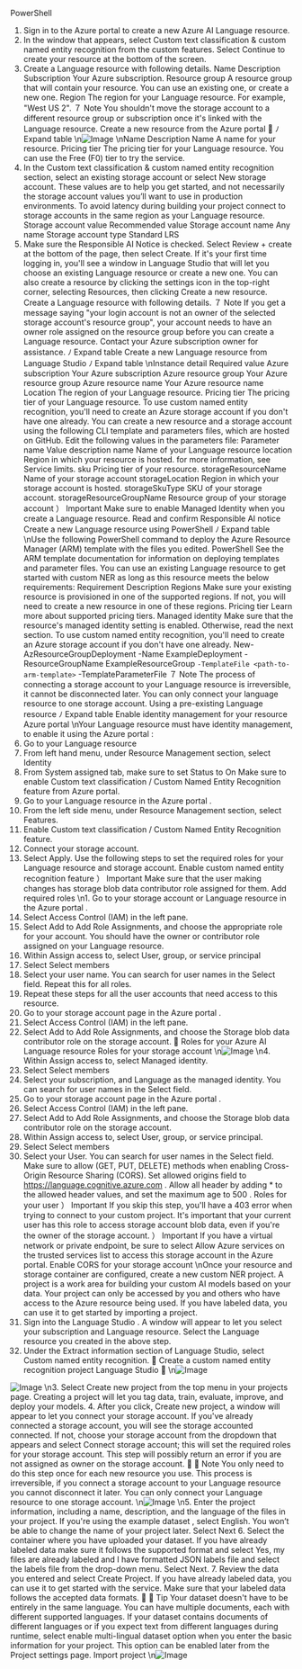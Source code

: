 PowerShell
1. Sign in to the Azure portal
 to create a new Azure AI Language resource.
2. In the window that appears, select Custom text classification & custom named entity
recognition from the custom features. Select Continue to create your resource at the
bottom of the screen.
3. Create a Language resource with following details.
Name
Description
Subscription
Your Azure subscription.
Resource
group
A resource group that will contain your resource. You can use an existing one, or
create a new one.
Region
The region for your Language resource. For example, "West US 2".
７ Note
You shouldn't move the storage account to a different resource group or subscription
once it's linked with the Language resource.
Create a new resource from the Azure portal

ﾉ
Expand table
\n![Image](images/page661_image1.png)
\nName
Description
Name
A name for your resource.
Pricing tier
The pricing tier for your Language resource. You can use the Free (F0) tier to try
the service.
4. In the Custom text classification & custom named entity recognition section, select an
existing storage account or select New storage account. These values are to help you get
started, and not necessarily the storage account values you’ll want to use in production
environments. To avoid latency during building your project connect to storage accounts
in the same region as your Language resource.
Storage account value
Recommended value
Storage account name
Any name
Storage account type
Standard LRS
5. Make sure the Responsible AI Notice is checked. Select Review + create at the bottom of
the page, then select Create.
If it's your first time logging in, you'll see a window in Language Studio
 that will let you
choose an existing Language resource or create a new one. You can also create a resource by
clicking the settings icon in the top-right corner, selecting Resources, then clicking Create a
new resource.
Create a Language resource with following details.
７ Note
If you get a message saying "your login account is not an owner of the selected
storage account's resource group", your account needs to have an owner role
assigned on the resource group before you can create a Language resource. Contact
your Azure subscription owner for assistance.
ﾉ
Expand table
Create a new Language resource from Language Studio
ﾉ
Expand table
\nInstance detail
Required value
Azure subscription
Your Azure subscription
Azure resource group
Your Azure resource group
Azure resource name
Your Azure resource name
Location
The region of your Language resource.
Pricing tier
The pricing tier of your Language resource.
To use custom named entity recognition, you'll need to create an Azure storage account if you
don't have one already.
You can create a new resource and a storage account using the following CLI template
 and
parameters
 files, which are hosted on GitHub.
Edit the following values in the parameters file:
Parameter name
Value description
name
Name of your Language resource
location
Region in which your resource is hosted. for more information, see Service
limits.
sku
Pricing tier of your resource.
storageResourceName
Name of your storage account
storageLocation
Region in which your storage account is hosted.
storageSkuType
SKU of your storage account.
storageResourceGroupName
Resource group of your storage account
） Important
Make sure to enable Managed Identity when you create a Language resource.
Read and confirm Responsible AI notice
Create a new Language resource using PowerShell
ﾉ
Expand table
\nUse the following PowerShell command to deploy the Azure Resource Manager (ARM)
template with the files you edited.
PowerShell
See the ARM template documentation for information on deploying templates and parameter
files.
You can use an existing Language resource to get started with custom NER as long as this
resource meets the below requirements:
Requirement
Description
Regions
Make sure your existing resource is provisioned in one of the supported regions. If not,
you will need to create a new resource in one of these regions.
Pricing tier
Learn more about supported pricing tiers.
Managed
identity
Make sure that the resource's managed identity setting is enabled. Otherwise, read the
next section.
To use custom named entity recognition, you'll need to create an Azure storage account if you
don't have one already.
New-AzResourceGroupDeployment -Name ExampleDeployment -ResourceGroupName 
ExampleResourceGroup `
  -TemplateFile <path-to-arm-template> `
  -TemplateParameterFile <path-to-parameters-file>
７ Note
The process of connecting a storage account to your Language resource is
irreversible, it cannot be disconnected later.
You can only connect your language resource to one storage account.
Using a pre-existing Language resource
ﾉ
Expand table
Enable identity management for your resource
Azure portal
\nYour Language resource must have identity management, to enable it using the Azure
portal
:
1. Go to your Language resource
2. From left hand menu, under Resource Management section, select Identity
3. From System assigned tab, make sure to set Status to On
Make sure to enable Custom text classification / Custom Named Entity Recognition feature
from Azure portal.
1. Go to your Language resource in the Azure portal
.
2. From the left side menu, under Resource Management section, select Features.
3. Enable Custom text classification / Custom Named Entity Recognition feature.
4. Connect your storage account.
5. Select Apply.
Use the following steps to set the required roles for your Language resource and storage
account.
Enable custom named entity recognition feature
） Important
Make sure that the user making changes has storage blob data contributor role assigned
for them.
Add required roles
\n1. Go to your storage account or Language resource in the Azure portal
.
2. Select Access Control (IAM) in the left pane.
3. Select Add to Add Role Assignments, and choose the appropriate role for your account.
You should have the owner or contributor role assigned on your Language resource.
4. Within Assign access to, select User, group, or service principal
5. Select Select members
6. Select your user name. You can search for user names in the Select field. Repeat this for
all roles.
7. Repeat these steps for all the user accounts that need access to this resource.
1. Go to your storage account page in the Azure portal
.
2. Select Access Control (IAM) in the left pane.
3. Select Add to Add Role Assignments, and choose the Storage blob data contributor role
on the storage account.

Roles for your Azure AI Language resource
Roles for your storage account
\n![Image](images/page666_image1.png)
\n4. Within Assign access to, select Managed identity.
5. Select Select members
6. Select your subscription, and Language as the managed identity. You can search for user
names in the Select field.
1. Go to your storage account page in the Azure portal
.
2. Select Access Control (IAM) in the left pane.
3. Select Add to Add Role Assignments, and choose the Storage blob data contributor role
on the storage account.
4. Within Assign access to, select User, group, or service principal.
5. Select Select members
6. Select your User. You can search for user names in the Select field.
Make sure to allow (GET, PUT, DELETE) methods when enabling Cross-Origin Resource Sharing
(CORS). Set allowed origins field to https://language.cognitive.azure.com . Allow all header by
adding *  to the allowed header values, and set the maximum age to 500 .
Roles for your user
） Important
If you skip this step, you'll have a 403 error when trying to connect to your custom project.
It's important that your current user has this role to access storage account blob data,
even if you're the owner of the storage account.
） Important
If you have a virtual network or private endpoint, be sure to select Allow Azure services
on the trusted services list to access this storage account in the Azure portal.
Enable CORS for your storage account
\nOnce your resource and storage container are configured, create a new custom NER project. A
project is a work area for building your custom AI models based on your data. Your project can
only be accessed by you and others who have access to the Azure resource being used. If you
have labeled data, you can use it to get started by importing a project.
1. Sign into the Language Studio
. A window will appear to let you select your
subscription and Language resource. Select the Language resource you created in
the above step.
2. Under the Extract information section of Language Studio, select Custom named
entity recognition.

Create a custom named entity recognition project
Language Studio

\n![Image](images/page668_image1.png)

![Image](images/page668_image2.png)
\n3. Select Create new project from the top menu in your projects page. Creating a
project will let you tag data, train, evaluate, improve, and deploy your models.
4. After you click, Create new project, a window will appear to let you connect your
storage account. If you've already connected a storage account, you will see the
storage accounted connected. If not, choose your storage account from the
dropdown that appears and select Connect storage account; this will set the
required roles for your storage account. This step will possibly return an error if you
are not assigned as owner on the storage account.

７ Note
You only need to do this step once for each new resource you use.
This process is irreversible, if you connect a storage account to your
Language resource you cannot disconnect it later.
You can only connect your Language resource to one storage account.
\n![Image](images/page669_image1.png)
\n5. Enter the project information, including a name, description, and the language of the
files in your project. If you're using the example dataset
, select English. You won’t
be able to change the name of your project later. Select Next
6. Select the container where you have uploaded your dataset. If you have already
labeled data make sure it follows the supported format and select Yes, my files are
already labeled and I have formatted JSON labels file and select the labels file from
the drop-down menu. Select Next.
7. Review the data you entered and select Create Project.
If you have already labeled data, you can use it to get started with the service. Make sure that
your labeled data follows the accepted data formats.

 Tip
Your dataset doesn't have to be entirely in the same language. You can have
multiple documents, each with different supported languages. If your dataset
contains documents of different languages or if you expect text from different
languages during runtime, select enable multi-lingual dataset option when you
enter the basic information for your project. This option can be enabled later
from the Project settings page.
Import project
\n![Image](images/page670_image1.png)
